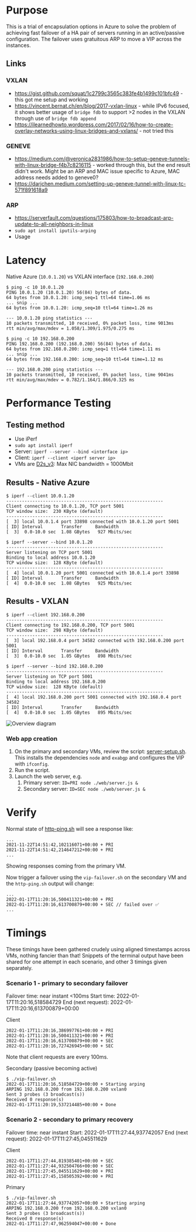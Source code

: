 # Purpose

This is a trial of encapsulation options in Azure to solve the problem of achieving fast failover of a HA pair of servers running in an active/passive configuration.  The failover uses gratuitous ARP to move a VIP across the instances.

## Links

### VXLAN
- https://gist.github.com/squat/1c2799c3565c383fe4b1499c101bfc49 - this got me setup and working
- https://vincent.bernat.ch/en/blog/2017-vxlan-linux - while IPv6 focused, it shows better usage of `bridge fdb` to support >2 nodes in the VXLAN through use of `bridge fdb append`
- https://ilearnedhowto.wordpress.com/2017/02/16/how-to-create-overlay-networks-using-linux-bridges-and-vxlans/ - not tried this
 
### GENEVE
- https://medium.com/@veronica2831986/how-to-setup-geneve-tunnels-with-linux-bridge-f4b7c8216115 - worked through this, but the end result didn't work.  Might be an ARP and MAC issue specific to Azure, MAC address needs added to geneve0?
- https://darjchen.medium.com/setting-up-geneve-tunnel-with-linux-tc-571f891618a9

### ARP
- https://serverfault.com/questions/175803/how-to-broadcast-arp-update-to-all-neighbors-in-linux
- `sudo apt install iputils-arping`
- Usage

# Latency
Native Azure (`10.0.1.20`) vs VXLAN interface (`192.168.0.200`)
```
$ ping -c 10 10.0.1.20
PING 10.0.1.20 (10.0.1.20) 56(84) bytes of data.
64 bytes from 10.0.1.20: icmp_seq=1 ttl=64 time=1.06 ms
... snip ...
64 bytes from 10.0.1.20: icmp_seq=10 ttl=64 time=1.26 ms

--- 10.0.1.20 ping statistics ---
10 packets transmitted, 10 received, 0% packet loss, time 9013ms
rtt min/avg/max/mdev = 1.058/1.309/1.975/0.275 ms

$ ping -c 10 192.168.0.200
PING 192.168.0.200 (192.168.0.200) 56(84) bytes of data.
64 bytes from 192.168.0.200: icmp_seq=1 ttl=64 time=1.11 ms
... snip ...
64 bytes from 192.168.0.200: icmp_seq=10 ttl=64 time=1.12 ms

--- 192.168.0.200 ping statistics ---
10 packets transmitted, 10 received, 0% packet loss, time 9041ms
rtt min/avg/max/mdev = 0.782/1.164/1.866/0.325 ms
```

# Performance Testing

## Testing method
- Use iPerf
- `sudo apt install iperf`
- Server: `iperf --server --bind <interface ip>`
- Client: `iperf --client <iperf server ip>`
- VMs are [D2s_v3](https://docs.microsoft.com/en-us/azure/virtual-machines/dv3-dsv3-series): Max NIC bandwidth = 1000Mbit

## Results - Native Azure
```
$ iperf --client 10.0.1.20
------------------------------------------------------------
Client connecting to 10.0.1.20, TCP port 5001
TCP window size:  230 KByte (default)
------------------------------------------------------------
[  3] local 10.0.1.4 port 33898 connected with 10.0.1.20 port 5001
[ ID] Interval       Transfer     Bandwidth
[  3]  0.0-10.0 sec  1.08 GBytes   927 Mbits/sec
```

```
$ iperf --server --bind 10.0.1.20
------------------------------------------------------------
Server listening on TCP port 5001
Binding to local address 10.0.1.20
TCP window size:  128 KByte (default)
------------------------------------------------------------
[  4] local 10.0.1.20 port 5001 connected with 10.0.1.4 port 33898
[ ID] Interval       Transfer     Bandwidth
[  4]  0.0-10.0 sec  1.08 GBytes   925 Mbits/sec
```

## Results - VXLAN
```
$ iperf --client 192.168.0.200
------------------------------------------------------------
Client connecting to 192.168.0.200, TCP port 5001
TCP window size:  298 KByte (default)
------------------------------------------------------------
[  3] local 192.168.0.4 port 34582 connected with 192.168.0.200 port 5001
[ ID] Interval       Transfer     Bandwidth
[  3]  0.0-10.0 sec  1.05 GBytes   898 Mbits/sec
```
```
$ iperf --server --bind 192.168.0.200
------------------------------------------------------------
Server listening on TCP port 5001
Binding to local address 192.168.0.200
TCP window size:  128 KByte (default)
------------------------------------------------------------
[  4] local 192.168.0.200 port 5001 connected with 192.168.0.4 port 34582
[ ID] Interval       Transfer     Bandwidth
[  4]  0.0-10.0 sec  1.05 GBytes   895 Mbits/sec
```

![Overview diagram](/images/azure-tunnel-based-failover.png)

### Web app creation
1. On the primary and secondary VMs, review the script: [server-setup.sh](/scripts/server-setup.sh).  This installs the dependencies `node` and `exabgp` and configures the VIP with `ifconfig`.
1. Run the script.
1. Launch the web server, e.g.
    1. Primary server: `ID=PRI node ./web/server.js &`
    2. Secondary server: `ID=SEC node ./web/server.js &`

# Verify
Normal state of [http-ping.sh](/scripts/http-ping.sh) will see a response like:
```
...
2021-11-22T14:51:42,102116071+00:00 + PRI
2021-11-22T14:51:42,214647212+00:00 + PRI
...
```
Showing responses coming from the primary VM.

Now trigger a failover using the `vip-failover.sh` on the secondary VM and the `http-ping.sh` output will change:
```
...
2022-01-17T11:20:16,500411321+00:00 + PRI
2022-01-17T11:20:16,613700879+00:00 + SEC // failed over ✅
...
```

# Timings
These timings have been gathered crudely using aligned timestamps across VMs, nothing fancier than that!  Snippets of the terminal output have been shared for one attempt in each scenario, and other 3 timings given separately.

### Scenario 1 - primary to secondary failover

Failover time: near instant <100ms
Start time: 2022-01-17T11:20:16,518584729
End (next request): 2022-01-17T11:20:16,613700879+00:00

Client
```
2022-01-17T11:20:16,386997761+00:00 + PRI
2022-01-17T11:20:16,500411321+00:00 + PRI
2022-01-17T11:20:16,613700879+00:00 + SEC
2022-01-17T11:20:16,727426945+00:00 + SEC
```

Note that client requests are every 100ms.

Secondary (passive becoming active)
```
$ ./vip-failover.sh
2022-01-17T11:20:16,518584729+00:00 + Starting arping
ARPING 192.168.0.200 from 192.168.0.200 vxlan0
Sent 3 probes (3 broadcast(s))
Received 0 response(s)
2022-01-17T11:20:19,537214485+00:00 + Done
```

### Scenario 2 - secondary to primary recovery
Failover time: near instant 
Start: 2022-01-17T11:27:44,937742057
End (next request): 2022-01-17T11:27:45,045511629

Client
```
2022-01-17T11:27:44,819385401+00:00 + SEC
2022-01-17T11:27:44,932504766+00:00 + SEC
2022-01-17T11:27:45,045511629+00:00 + PRI
2022-01-17T11:27:45,158505392+00:00 + PRI
```

Primary
```
$ ./vip-failover.sh
2022-01-17T11:27:44,937742057+00:00 + Starting arping
ARPING 192.168.0.200 from 192.168.0.200 vxlan0
Sent 3 probes (3 broadcast(s))
Received 0 response(s)
2022-01-17T11:27:47,962594047+00:00 + Done
```